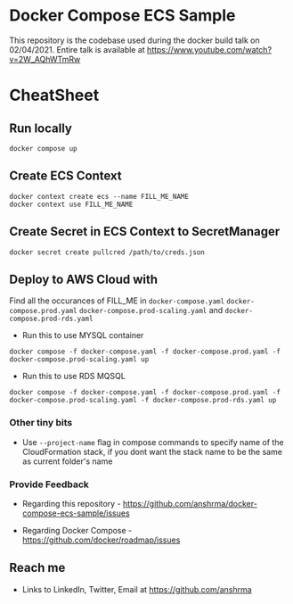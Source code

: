 # Docker Compose ECS Sample

This repository is the codebase used during the docker build talk on 02/04/2021. Entire talk is available at https://www.youtube.com/watch?v=2W_AQhWTmRw


# CheatSheet


## Run locally

```
docker compose up

```

## Create ECS Context

```
docker context create ecs --name FILL_ME_NAME
docker context use FILL_ME_NAME
```

## Create Secret in ECS Context to SecretManager

```
docker secret create pullcred /path/to/creds.json
```

## Deploy to AWS Cloud with

Find all the occurances of FILL_ME in `docker-compose.yaml` `docker-compose.prod.yaml` `docker-compose.prod-scaling.yaml` and `docker-compose.prod-rds.yaml`


* Run this to use MYSQL container

```
docker compose -f docker-compose.yaml -f docker-compose.prod.yaml -f docker-compose.prod-scaling.yaml up
```

* Run this to use RDS MQSQL

```
docker compose -f docker-compose.yaml -f docker-compose.prod.yaml -f docker-compose.prod-scaling.yaml -f docker-compose.prod-rds.yaml up
```

### Other tiny bits

* Use `--project-name` flag in compose commands to specify name of the CloudFormation stack, if you dont want the stack name to be the same as current folder's name


### Provide Feedback

* Regarding this repository - https://github.com/anshrma/docker-compose-ecs-sample/issues

* Regarding Docker Compose - https://github.com/docker/roadmap/issues

## Reach me

* Links to LinkedIn, Twitter, Email at https://github.com/anshrma